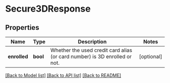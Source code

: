# Secure3DResponse

## Properties
Name | Type | Description | Notes
------------ | ------------- | ------------- | -------------
**enrolled** | **bool** | Whether the used credit card alias (or card number) is 3D enrolled or not. | [optional] 

[[Back to Model list]](../../README.md#documentation-for-models) [[Back to API list]](../../README.md#documentation-for-api-endpoints) [[Back to README]](../../README.md)

